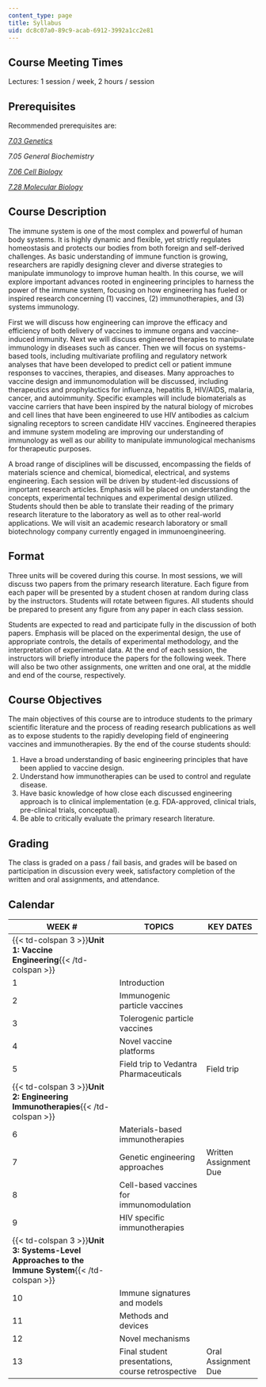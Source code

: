 ```yaml
---
content_type: page
title: Syllabus
uid: dc8c07a0-89c9-acab-6912-3992a1cc2e81
---
```


Course Meeting Times
--------------------

Lectures: 1 session / week, 2 hours / session

Prerequisites
-------------

Recommended prerequisites are:

[_7.03 Genetics_](/courses/7-03-genetics-fall-2004/)

_7.05 General Biochemistry_

[_7.06_ _Cell Biology_](/courses/7-06-cell-biology-spring-2007/)

[_7.28_ _Molecular Biology_](/courses/7-28-molecular-biology-spring-2005/)

Course Description
------------------

The immune system is one of the most complex and powerful of human body systems. It is highly dynamic and flexible, yet strictly regulates homeostasis and protects our bodies from both foreign and self-derived challenges. As basic understanding of immune function is growing, researchers are rapidly designing clever and diverse strategies to manipulate immunology to improve human health. In this course, we will explore important advances rooted in engineering principles to harness the power of the immune system, focusing on how engineering has fueled or inspired research concerning (1) vaccines, (2) immunotherapies, and (3) systems immunology.

First we will discuss how engineering can improve the efficacy and efficiency of both delivery of vaccines to immune organs and vaccine-induced immunity. Next we will discuss engineered therapies to manipulate immunology in diseases such as cancer. Then we will focus on systems-based tools, including multivariate profiling and regulatory network analyses that have been developed to predict cell or patient immune responses to vaccines, therapies, and diseases. Many approaches to vaccine design and immunomodulation will be discussed, including therapeutics and prophylactics for influenza, hepatitis B, HIV/AIDS, malaria, cancer, and autoimmunity. Specific examples will include biomaterials as vaccine carriers that have been inspired by the natural biology of microbes and cell lines that have been engineered to use HIV antibodies as calcium signaling receptors to screen candidate HIV vaccines. Engineered therapies and immune system modeling are improving our understanding of immunology as well as our ability to manipulate immunological mechanisms for therapeutic purposes.

A broad range of disciplines will be discussed, encompassing the fields of materials science and chemical, biomedical, electrical, and systems engineering. Each session will be driven by student-led discussions of important research articles. Emphasis will be placed on understanding the concepts, experimental techniques and experimental design utilized. Students should then be able to translate their reading of the primary research literature to the laboratory as well as to other real-world applications. We will visit an academic research laboratory or small biotechnology company currently engaged in immunoengineering.

Format
------

Three units will be covered during this course. In most sessions, we will discuss two papers from the primary research literature. Each figure from each paper will be presented by a student chosen at random during class by the instructors. Students will rotate between figures. All students should be prepared to present any figure from any paper in each class session.

Students are expected to read and participate fully in the discussion of both papers. Emphasis will be placed on the experimental design, the use of appropriate controls, the details of experimental methodology, and the interpretation of experimental data. At the end of each session, the instructors will briefly introduce the papers for the following week. There will also be two other assignments, one written and one oral, at the middle and end of the course, respectively.

Course Objectives
-----------------

The main objectives of this course are to introduce students to the primary scientific literature and the process of reading research publications as well as to expose students to the rapidly developing field of engineering vaccines and immunotherapies. By the end of the course students should:

1.  Have a broad understanding of basic engineering principles that have been applied to vaccine design.
2.  Understand how immunotherapies can be used to control and regulate disease.
3.  Have basic knowledge of how close each discussed engineering approach is to clinical implementation (e.g. FDA-approved, clinical trials, pre-clinical trials, conceptual).
4.  Be able to critically evaluate the primary research literature.

Grading
-------

The class is graded on a pass / fail basis, and grades will be based on participation in discussion every week, satisfactory completion of the written and oral assignments, and attendance.

Calendar
--------

| WEEK # | TOPICS | KEY DATES |
| --- | --- | --- |
| {{< td-colspan 3 >}}**Unit 1: Vaccine Engineering**{{< /td-colspan >}} |||
| 1 | Introduction | &nbsp; |
| 2 | Immunogenic particle vaccines | &nbsp; |
| 3 | Tolerogenic particle vaccines | &nbsp; |
| 4 | Novel vaccine platforms | &nbsp; |
| 5 | Field trip to Vedantra Pharmaceuticals | Field trip |
| {{< td-colspan 3 >}}**Unit 2: Engineering Immunotherapies**{{< /td-colspan >}} |||
| 6 | Materials-based immunotherapies | &nbsp; |
| 7 | Genetic engineering approaches | Written Assignment Due |
| 8 | Cell-based vaccines for immunomodulation | &nbsp; |
| 9 | HIV specific immunotherapies | &nbsp; |
| {{< td-colspan 3 >}}**Unit 3: Systems-Level Approaches to the Immune System**{{< /td-colspan >}} |||
| 10 | Immune signatures and models | &nbsp; |
| 11 | Methods and devices | &nbsp; |
| 12 | Novel mechanisms | &nbsp; |
| 13 | Final student presentations, course retrospective | Oral Assignment Due